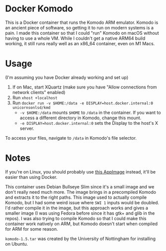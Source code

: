 # Docker Komodo

This is a Docker container that runs the Komodo ARM emulator. Komodo is an ancient piece of software, so getting it to run on modern systems is a pain. I made this container so that I could "run" Komodo on macOS without having to use a whole VM. While I couldn't get a native ARM64 build working, it still runs really well as an x86_64 container, even on M1 Macs.

# Usage

(I'm assuming you have Docker already working and set up)

1. If on Mac, start XQuartz (make sure you have "Allow connections from network clients" enabled)
2. Run `xhost +localhost`
3. Run `docker run -v $HOME:/data -e DISPLAY=host.docker.internal:0 unicornsonlsd/kmd`
    * `-v $HOME:/data` mounts `$HOME` to `/data` in the container. If you want to access a different directory in Komodo, change this mount.
    * `-e DISPLAY=host.docker.internal:0` sets the Display to the host's X server.

To access your files, navigate to `/data` in Komodo's file selector.

# Notes

If you're on Linux, you should probably use [this AppImage](https://github.com/Cactric/komodo-appimage/releases/latest) instead, it'll be easier than using Docker.

This container uses Debian Bullseye Slim since it's a small image and we don't really need much more. The image brings in a precompiled Komodo and extracts it to the right paths. This image used to actually compile Komodo, but I had some weird issue where `SWI 1` inputs would be doubled. I'd rather compile it in the image, but this approach works and gives a smaller image (I was using Fedora before since it has gtk+ and glib in the repos). I was also trying to compile Komodo so that I could make this container work natively on ARM, but Komodo doesn't start when compiled for ARM for some reason.

`komodo-1.5.tar` was created by the University of Nottingham for installing on Ubuntu.